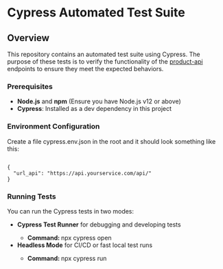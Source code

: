 # Cypress Automated Test Suite
## Overview
<p> This repository contains an automated test suite using Cypress. The purpose of these tests is to verify the functionality of the <a href="https://github.com/jeffdev7/products-api">product-api</a> endpoints to ensure they meet the expected behaviors.</p>

### Prerequisites

<ul>
  <li><strong>Node.js</strong> and <strong>npm</strong> (Ensure you have Node.js v12 or above)</li>
  <li><strong>Cypress</strong>: Installed as a dev dependency in this project</li>
</ul>

### Environment Configuration
<p>Create a file cypress.env.json in the root and it should look something like this:</p>
<pre><code>
{
  "url_api": "https://api.yourservice.com/api/"
}
</code></pre>


### Running Tests
You can run the Cypress tests in two modes:

<ul>
  <li><strong>Cypress Test Runner</strong> for debugging and developing tests</li>
        <ul>            
           <li><strong>Command: </strong>npx cypress open</li>
        </ul>
  <li><strong>Headless Mode</strong> for CI/CD or fast local test runs</li>
         <ul>            
           <li><strong>Command: </strong>npx cypress run</li>
        </ul>
</ul>


